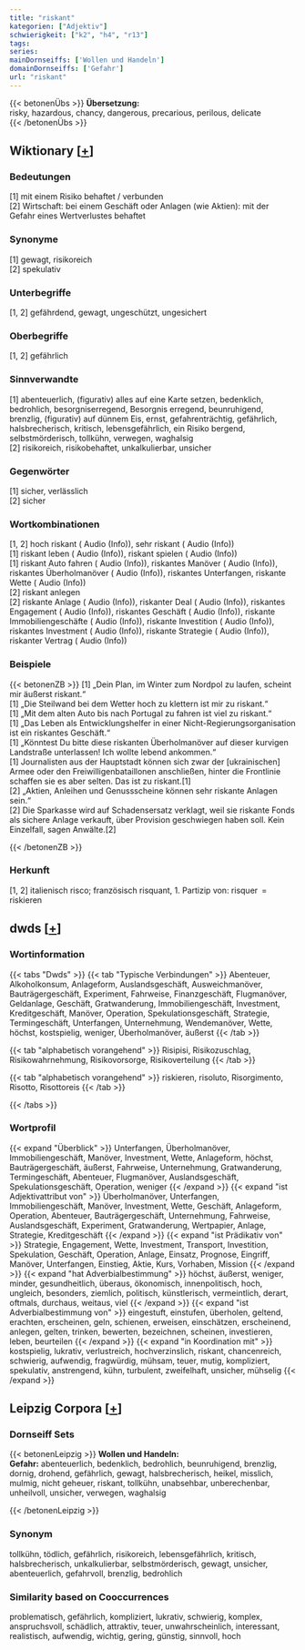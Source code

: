 ```yaml
---
title: "riskant"
kategorien: ["Adjektiv"]
schwierigkeit: ["k2", "h4", "r13"]
tags:
series:
mainDornseiffs: ['Wollen und Handeln']
domainDornseiffs: ['Gefahr']
url: "riskant"
---
```


{{< betonenÜbs >}}
**Übersetzung:**  
risky, hazardous, chancy, dangerous, precarious, perilous, delicate  
{{< /betonenÜbs >}}

## Wiktionary [[+](https://de.wiktionary.org/wiki/riskant)]

### Bedeutungen
[1] mit einem Risiko behaftet / verbunden  
[2] Wirtschaft: bei einem Geschäft oder Anlagen (wie Aktien): mit der Gefahr eines Wertverlustes behaftet  

### Synonyme
[1] gewagt, risikoreich  
[2] spekulativ  

### Unterbegriffe
[1, 2] gefährdend, gewagt, ungeschützt, ungesichert  

### Oberbegriffe
[1, 2] gefährlich  

### Sinnverwandte
[1] abenteuerlich, (figurativ) alles auf eine Karte setzen, bedenklich, bedrohlich, besorgniserregend, Besorgnis erregend, beunruhigend, brenzlig, (figurativ) auf dünnem Eis, ernst, gefahrenträchtig, gefährlich, halsbrecherisch, kritisch, lebensgefährlich, ein Risiko bergend, selbstmörderisch, tollkühn, verwegen, waghalsig  
[2] risikoreich, risikobehaftet, unkalkulierbar, unsicher  

### Gegenwörter
[1] sicher, verlässlich  
[2] sicher  

### Wortkombinationen
[1, 2] hoch riskant ( Audio (Info)), sehr riskant ( Audio (Info))  
[1] riskant leben ( Audio (Info)), riskant spielen ( Audio (Info))  
[1] riskant Auto fahren ( Audio (Info)), riskantes Manöver ( Audio (Info)), riskantes Überholmanöver ( Audio (Info)), riskantes Unterfangen, riskante Wette ( Audio (Info))  
[2] riskant anlegen  
[2] riskante Anlage ( Audio (Info)), riskanter Deal ( Audio (Info)), riskantes Engagement ( Audio (Info)), riskantes Geschäft ( Audio (Info)), riskante Immobiliengeschäfte ( Audio (Info)), riskante Investition ( Audio (Info)), riskantes Investment ( Audio (Info)), riskante Strategie ( Audio (Info)), riskanter Vertrag ( Audio (Info))  

### Beispiele
{{< betonenZB >}}
[1] „Dein Plan, im Winter zum Nordpol zu laufen, scheint mir äußerst riskant.“  
[1] „Die Steilwand bei dem Wetter hoch zu klettern ist mir zu riskant.“  
[1] „Mit dem alten Auto bis nach Portugal zu fahren ist viel zu riskant.“  
[1] „Das Leben als Entwicklungshelfer in einer Nicht-Regierungsorganisation ist ein riskantes Geschäft.“  
[1] „Könntest Du bitte diese riskanten Überholmanöver auf dieser kurvigen Landstraße unterlassen! Ich wollte lebend ankommen.“  
[1] Journalisten aus der Hauptstadt können sich zwar der [ukrainischen] Armee oder den Freiwilligenbataillonen anschließen, hinter die Frontlinie schaffen sie es aber selten. Das ist zu riskant.[1]  
[2] „Aktien, Anleihen und Genussscheine können sehr riskante Anlagen sein.“  
[2] Die Sparkasse wird auf Schadensersatz verklagt, weil sie riskante Fonds als sichere Anlage verkauft, über Provision geschwiegen haben soll. Kein Einzelfall, sagen Anwälte.[2]  

{{< /betonenZB >}}
### Herkunft
[1, 2] italienisch risco; französisch risquant, 1. Partizip von: risquer = riskieren  



## dwds [[+](https://www.dwds.de/wb/riskant)]

### Wortinformation
{{< tabs "Dwds" >}}
{{< tab "Typische Verbindungen" >}}
Abenteuer, Alkoholkonsum, Anlageform, Auslandsgeschäft, Ausweichmanöver, Bauträgergeschäft, Experiment, Fahrweise, Finanzgeschäft, Flugmanöver, Geldanlage, Geschäft, Gratwanderung, Immobiliengeschäft, Investment, Kreditgeschäft, Manöver, Operation, Spekulationsgeschäft, Strategie, Termingeschäft, Unterfangen, Unternehmung, Wendemanöver, Wette, höchst, kostspielig, weniger, Überholmanöver, äußerst
{{< /tab >}}

{{< tab "alphabetisch vorangehend" >}}
Risipisi, Risikozuschlag, Risikowahrnehmung, Risikovorsorge, Risikoverteilung
{{< /tab >}}

{{< tab "alphabetisch vorangehend" >}}
riskieren, risoluto, Risorgimento, Risotto, Risottoreis
{{< /tab >}}

{{< /tabs >}}

### Wortprofil
{{< expand "Überblick" >}} Unterfangen, Überholmanöver, Immobiliengeschäft, Manöver, Investment, Wette, Anlageform, höchst, Bauträgergeschäft, äußerst, Fahrweise, Unternehmung, Gratwanderung, Termingeschäft, Abenteuer, Flugmanöver, Auslandsgeschäft, Spekulationsgeschäft, Operation, weniger {{< /expand >}}
{{< expand "ist Adjektivattribut von" >}} Überholmanöver, Unterfangen, Immobiliengeschäft, Manöver, Investment, Wette, Geschäft, Anlageform, Operation, Abenteuer, Bauträgergeschäft, Unternehmung, Fahrweise, Auslandsgeschäft, Experiment, Gratwanderung, Wertpapier, Anlage, Strategie, Kreditgeschäft {{< /expand >}}
{{< expand "ist Prädikativ von" >}} Strategie, Engagement, Wette, Investment, Transport, Investition, Spekulation, Geschäft, Operation, Anlage, Einsatz, Prognose, Eingriff, Manöver, Unterfangen, Einstieg, Aktie, Kurs, Vorhaben, Mission {{< /expand >}}
{{< expand "hat Adverbialbestimmung" >}} höchst, äußerst, weniger, minder, gesundheitlich, überaus, ökonomisch, innenpolitisch, hoch, ungleich, besonders, ziemlich, politisch, künstlerisch, vermeintlich, derart, oftmals, durchaus, weitaus, viel {{< /expand >}}
{{< expand "ist Adverbialbestimmung von" >}} eingestuft, einstufen, überholen, geltend, erachten, erscheinen, geln, schienen, erweisen, einschätzen, erscheinend, anlegen, gelten, trinken, bewerten, bezeichnen, scheinen, investieren, leben, beurteilen {{< /expand >}}
{{< expand "in Koordination mit" >}} kostspielig, lukrativ, verlustreich, hochverzinslich, riskant, chancenreich, schwierig, aufwendig, fragwürdig, mühsam, teuer, mutig, kompliziert, spekulativ, anstrengend, kühn, turbulent, zweifelhaft, unsicher, mühselig {{< /expand >}}

## Leipzig Corpora [[+](https://corpora.uni-leipzig.de/en/res?word=riskant&corpusId=deu_newscrawl-public_2018)]

### Dornseiff Sets
{{< betonenLeipzig >}}
**Wollen und Handeln:**  
**Gefahr:** abenteuerlich, bedenklich, bedrohlich, beunruhigend, brenzlig, dornig, drohend, gefährlich, gewagt, halsbrecherisch, heikel, misslich, mulmig, nicht geheuer, riskant, tollkühn, unabsehbar, unberechenbar, unheilvoll, unsicher, verwegen, waghalsig  

{{< /betonenLeipzig >}}

### Synonym
tollkühn, tödlich, gefährlich, risikoreich, lebensgefährlich, kritisch, halsbrecherisch, unkalkulierbar, selbstmörderisch, gewagt, unsicher, abenteuerlich, gefahrvoll, brenzlig, bedrohlich


### Similarity based on Cooccurrences
problematisch, gefährlich, kompliziert, lukrativ, schwierig, komplex, anspruchsvoll, schädlich, attraktiv, teuer, unwahrscheinlich, interessant, realistisch, aufwendig, wichtig, gering, günstig, sinnvoll, hoch

